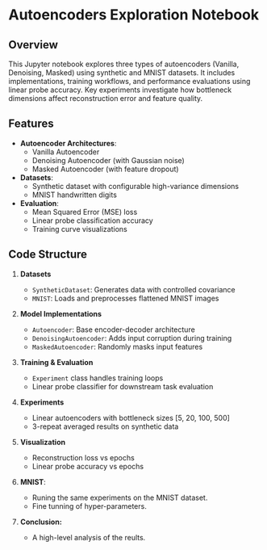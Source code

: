 # Autoencoders Exploration Notebook

## Overview
This Jupyter notebook explores three types of autoencoders (Vanilla, Denoising, Masked) using synthetic and MNIST datasets. It includes implementations, training workflows, and performance evaluations using linear probe accuracy. Key experiments investigate how bottleneck dimensions affect reconstruction error and feature quality.

## Features
- **Autoencoder Architectures**:
  - Vanilla Autoencoder
  - Denoising Autoencoder (with Gaussian noise)
  - Masked Autoencoder (with feature dropout)
- **Datasets**:
  - Synthetic dataset with configurable high-variance dimensions
  - MNIST handwritten digits
- **Evaluation**:
  - Mean Squared Error (MSE) loss
  - Linear probe classification accuracy
  - Training curve visualizations

## Code Structure
1. **Datasets**  
   - `SyntheticDataset`: Generates data with controlled covariance  
   - `MNIST`: Loads and preprocesses flattened MNIST images  

2. **Model Implementations**  
   - `Autoencoder`: Base encoder-decoder architecture  
   - `DenoisingAutoencoder`: Adds input corruption during training  
   - `MaskedAutoencoder`: Randomly masks input features  

3. **Training & Evaluation**  
   - `Experiment` class handles training loops  
   - Linear probe classifier for downstream task evaluation  

4. **Experiments**  
   - Linear autoencoders with bottleneck sizes [5, 20, 100, 500]  
   - 3-repeat averaged results on synthetic data  

5. **Visualization**  
   - Reconstruction loss vs epochs  
   - Linear probe accuracy vs epochs
6. **MNIST**:
   - Runing the same experiments on the MNIST dataset.
   - Fine tunning of hyper-parameters. 
8. **Conclusion:**
   - A high-level  analysis of the reults.
